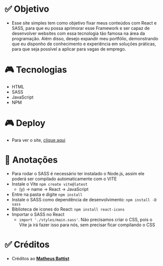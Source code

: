 # ✅ Objetivo

- Esse site simples tem como objetivo fixar meus conteúdos com React e SASS, para que eu possa aprimorar esse Framework e ser capaz de desenvolver websites com essa tecnologia tão famosa na área da programação. Além disso, desejo expandir meu portfólio, demonstrando que eu disponho de conhecimento e experiência em soluções práticas, para que seja possível a aplicar para vagas de emprego.

# 🎮 Tecnologias

- HTML
- SASS
- JavaScript
- NPM

# 🎮 Deploy

- Para ver o site, [clique aqui](https://portfolio-react-sass-tawny.vercel.app)

# 🚀 Anotações 

- Para rodar o SASS é necessário ter instalado o Node.js, assim ele poderá ser compilado automaticamente com o VITE
- Instale o Vite `npm create vite@latest`
    - (y) -> name -> React -> JavaScript
- Entre na pasta e digite `npm install`
- Instale o SASS como dependência de desenvolvimento: `npm install -D sass`
- Biblioteca de icones do React: `npm install react-icons`
- Importar o SASS no React
    - `import './styles/main.sass'`.  Não precisamos criar o CSS, pois o Vite ja irá fazer isso para nós, sem precisar
    ficar compilando o CSS

# ✅ Créditos

- Créditos ao **[Matheus Battist](https://www.youtube.com/watch?v=5h4vMtBlQQU)**
